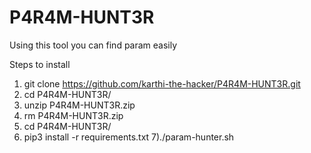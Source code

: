 # P4R4M-HUNT3R
Using this tool you can find param easily

Steps to install

1) git clone https://github.com/karthi-the-hacker/P4R4M-HUNT3R.git
2) cd P4R4M-HUNT3R/
3) unzip P4R4M-HUNT3R.zip 
4) rm P4R4M-HUNT3R.zip
5) cd P4R4M-HUNT3R/
6) pip3 install -r requirements.txt
7)./param-hunter.sh
